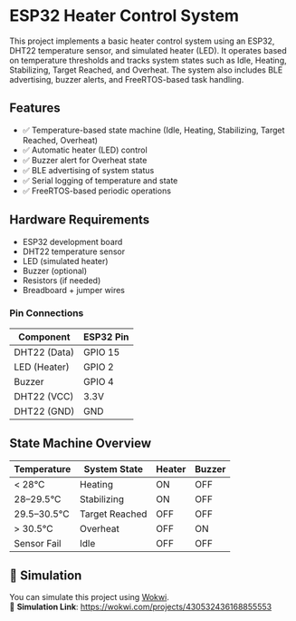 # ESP32 Heater Control System

This project implements a basic heater control system using an ESP32, DHT22 temperature sensor, and simulated heater (LED). It operates based on temperature thresholds and tracks system states such as Idle, Heating, Stabilizing, Target Reached, and Overheat. The system also includes BLE advertising, buzzer alerts, and FreeRTOS-based task handling.

## Features

- ✅ Temperature-based state machine (Idle, Heating, Stabilizing, Target Reached, Overheat)
- ✅ Automatic heater (LED) control
- ✅ Buzzer alert for Overheat state
- ✅ BLE advertising of system status
- ✅ Serial logging of temperature and state
- ✅ FreeRTOS-based periodic operations

## Hardware Requirements

- ESP32 development board  
- DHT22 temperature sensor  
- LED (simulated heater)  
- Buzzer (optional)  
- Resistors (if needed)  
- Breadboard + jumper wires  

### Pin Connections

| Component     | ESP32 Pin |
|---------------|-----------|
| DHT22 (Data)  | GPIO 15   |
| LED (Heater)  | GPIO 2    |
| Buzzer        | GPIO 4    |
| DHT22 (VCC)   | 3.3V      |
| DHT22 (GND)   | GND       |

## State Machine Overview

| Temperature | System State      | Heater | Buzzer |
|-------------|-------------------|--------|--------|
| < 28°C      | Heating            | ON     | OFF    |
| 28–29.5°C   | Stabilizing        | ON     | OFF    |
| 29.5–30.5°C | Target Reached     | OFF    | OFF    |
| > 30.5°C    | Overheat           | OFF    | ON     |
| Sensor Fail | Idle               | OFF    | OFF    |

## 🧪 Simulation

You can simulate this project using [Wokwi](https://wokwi.com/).  
🔗 **Simulation Link**: https://wokwi.com/projects/430532436168855553
